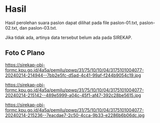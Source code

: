 # Hasil

Hasil perolehan suara paslon dapat dilihat pada file paslon-01.txt, paslon-02.txt, dan paslon-03.txt.

Jika tidak ada, artinya data tersebut belum ada pada SIREKAP.

## Foto C Plano

https://sirekap-obj-formc.kpu.go.id/4a5a/pemilu/ppwp/31/75/10/10/04/3175101004077-20240214-214944--7bb2e5fc-d5ad-4c41-99af-f244b9054c19.jpg

https://sirekap-obj-formc.kpu.go.id/4a5a/pemilu/ppwp/31/75/10/10/04/3175101004077-20240214-215142--489e5999-a04c-45f1-af47-392c28be5615.jpg

https://sirekap-obj-formc.kpu.go.id/4a5a/pemilu/ppwp/31/75/10/10/04/3175101004077-20240214-215236--7eacdae7-2c50-4cca-9b33-e2286b6b06dc.jpg

